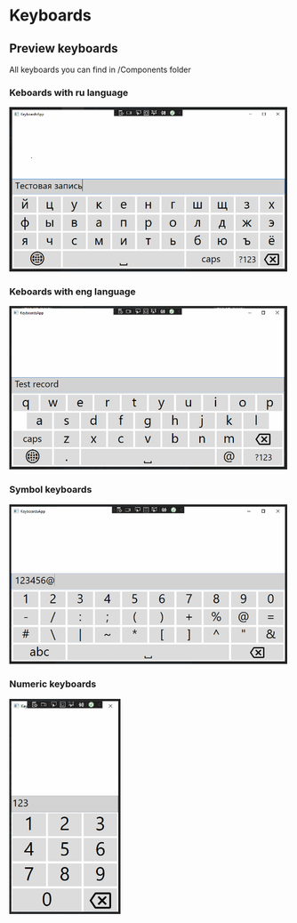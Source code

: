 # Keyboards

## Preview keyboards
All keyboards you can find in /Components folder

### Keboards with ru language
<img src=https://github.com/Medvedevsky/Keyboards/blob/image-branch/Keyboards/Resources/Images/RuKeyboard.png width="500">

### Keboards with eng language
<img src=https://github.com/Medvedevsky/Keyboards/blob/image-branch/Keyboards/Resources/Images/EngKeyboard.png width="500">

### Symbol keyboards 
<img src=https://github.com/Medvedevsky/Keyboards/blob/image-branch/Keyboards/Resources/Images/SymbolKeypad.png width="500">

### Numeric keyboards 
<img src=https://github.com/Medvedevsky/Keyboards/blob/image-branch/Keyboards/Resources/Images/NumericKeypad.png width="200">



